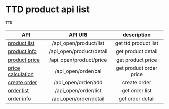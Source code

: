 
# TTD product api list

    TTD
    
| API                                   |         API URI       |    description          |
| --------------------------------------|:---------------------:|:-------------:|
| [product list](./product/ttd/list.md)        |  /api_open/product/list  |  get ttd product list      |
| [product info](./product/ttd/detail.md)        |  /api_open/product/detail  |  get product detail    |
| [product price](./product/ttd/availabilities.md)        |  /api_open/product/price  |  get product price      |
| [price calculation](./order/ttd/upgrades.md)        |  /api_open/order/cal  |  get product order price       |
| [create order](./order/ttd/departure.md)        |  /api_open/order/add  |  create order      |
| [order list](./order/ttd/departure.md)        |  /api_open/order/list  |  get order list      |
| [order info](./order/ttd/departure.md)        |  /api_open/order/detail  |  get order detail      |
